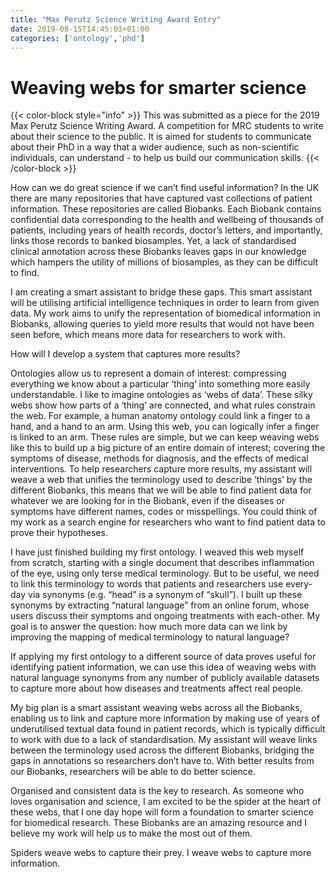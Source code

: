```yaml
---
title: "Max Perutz Science Writing Award Entry"
date: 2019-08-15T14:45:03+01:00
categories: ['ontology','phd']
---
```


# Weaving webs for smarter science

{{< color-block style="info" >}}
This was submitted as a piece for the 2019 Max Perutz Science Writing Award.
A competition for MRC students to write about their science to the public.
It is aimed for students to communicate about their PhD in a way that a wider audience, such as non-scientific individuals, can understand - to help us build our communication skills.
{{< /color-block >}}

How can we do great science if we can’t find useful information? In the UK there are many repositories that have captured vast collections of patient information. These repositories are called Biobanks. Each Biobank contains confidential data corresponding to the health and wellbeing of thousands of patients, including years of health records, doctor’s letters, and importantly, links those records to banked biosamples. Yet, a lack of standardised clinical annotation across these Biobanks leaves gaps in our knowledge which hampers the utility of millions of biosamples, as they can be difficult to find.

I am creating a smart assistant to bridge these gaps. This smart assistant will be utilising artificial intelligence techniques in order to learn from given data. My work aims to unify the representation of biomedical information in Biobanks, allowing queries to yield more results that would not have been seen before, which means more data for researchers to work with.

How will I develop a system that captures more results?

Ontologies allow us to represent a domain of interest: compressing everything we know about a particular ‘thing’ into something more easily understandable. I like to imagine ontologies as ‘webs of data’. These silky webs show how parts of a ‘thing’ are connected, and what rules constrain the web. For example, a human anatomy ontology could link a finger to a hand, and a hand to an arm. Using this web, you can logically infer a finger is linked to an arm. These rules are simple, but we can keep weaving webs like this to build up a big picture of an entire domain of interest; covering the symptoms of disease, methods for diagnosis, and the effects of medical interventions. To help researchers capture more results, my assistant will weave a web that unifies the terminology used to describe ‘things’ by the different Biobanks, this means that we will be able to find patient data for whatever we are looking for in the Biobank, even if the diseases or symptoms have different names, codes or misspellings. You could think of my work as a search engine for researchers who want to find patient data to prove their hypotheses.

I have just finished building my first ontology. I weaved this web myself from scratch, starting with a single document that describes inflammation of the eye, using only terse medical terminology. But to be useful, we need to link this terminology to words that patients and researchers use every-day via synonyms (e.g. “head” is a synonym of “skull”). I built up these synonyms by extracting “natural language” from an online forum, whose users discuss their symptoms and ongoing treatments with each-other. My goal is to answer the question: how much more data can we link by improving the mapping of medical terminology to natural language?

If applying my first ontology to a different source of data proves useful for identifying patient information, we can use this idea of weaving webs with natural language synonyms from any number of publicly available datasets to capture more about how diseases and treatments affect real people.

My big plan is a smart assistant weaving webs across all the Biobanks, enabling us to link and capture more information by making use of years of underutilised textual data found in patient records, which is typically difficult to work with due to a lack of standardisation. My assistant will weave links between the terminology used across the different Biobanks, bridging the gaps in annotations so researchers don’t have to. With better results from our Biobanks, researchers will be able to do better science.

Organised and consistent data is the key to research. As someone who loves organisation and science, I am excited to be the spider at the heart of these webs, that I one day hope will form a foundation to smarter science for biomedical research. These Biobanks are an amazing resource and I believe my work will help us to make the most out of them.

Spiders weave webs to capture their prey. I weave webs to capture more information.